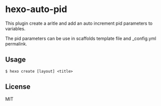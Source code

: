 # hexo-auto-pid

This plugin create a aritle and add an auto increment pid parameters to variables.

The pid parameters can be use in scaffolds template file and _config.yml permalink.

## Usage
    $ hexo create [layout] <title>
    
## License
MIT
